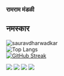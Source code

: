 ### रामराम मंडळी 
## नमस्कार



![sauravdharwadkar](https://github-readme-stats.vercel.app/api?username=sauravdharwadkar&count_private=true&show_icons=true&theme=flag-india)<br>
![Top Langs](https://github-readme-stats.vercel.app/api/top-langs/?username=sauravdharwadkar&layout=compact&exclude_repo=megatools-fork)
<br>
[![GitHub Streak](http://github-readme-streak-stats.herokuapp.com?user=sauravdharwadkar)](https://git.io/streak-stats)
<!--
![](https://cr-ss-service.azurewebsites.net/api/ScreenShot?widget=timeline&username=sauravdharwadkar)

![](https://cr-ss-service.azurewebsites.net/api/ScreenShot?widget=summary&username=sauravdharwadkar)
![SKILLS](https://cr-skills-chart-widget.azurewebsites.net/api/api?username=sauravdharwadkar&skills=Batchfile,c++.css.html,json,java,javascript,python,scss,shell,typescript)
-->
![](http://github-profile-summary-cards.vercel.app/api/cards/profile-details?username=sauravdharwadkar&theme=default) 
![](http://github-profile-summary-cards.vercel.app/api/cards/repos-per-language?username=sauravdharwadkar&theme=default)
![](http://github-profile-summary-cards.vercel.app/api/cards/stats?username=sauravdharwadkar&theme=default) 
![](http://github-profile-summary-cards.vercel.app/api/cards/productive-time?username=sauravdharwadkar&theme=default&utcOffset=5.31) 

<!--
![Sauravdharwadkar's wakatime stats](https://github-readme-stats.vercel.app/api/wakatime?username=sauravdharwadkar&layout=compact)
 -->
<!--
**SauravDharwadkar/SauravDharwadkar** is a ✨ _special_ ✨ repository because its `README.md` (this file) appears on your GitHub profile.

Here are some ideas to get you started:

- 🔭 I’m currently working on ...
- 🌱 I’m currently learning ...
- 👯 I’m looking to collaborate on ...
- 🤔 I’m looking for help with ...
- 💬 Ask me about ...
- 📫 How to reach me: ...
- 😄 Pronouns: ...
- ⚡ Fun fact: ...
-->

